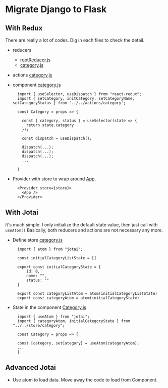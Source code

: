 # Migrate Django to Flask

## With Redux
There are really a lot of codes. Dig in each files to check the detail.
- reducers
  - [rootReducer.js](https://github.com/ccapeng/bookstore-hook-redux/blob/master/src/reducers/rootReducer.js)
  - [category.js](https://github.com/ccapeng/bookstore-hook-redux/blob/master/src/reducers/category.js)

- actions [category.js](https://github.com/ccapeng/bookstore-hook-redux/blob/master/src/actions/category.js)

- component [category.js](https://github.com/ccapeng/bookstore-hook-redux/blob/master/src/components/category/Category.js)
  ```
    import { useSelector, useDispatch } from "react-redux";
    import { setCategory, initCategory, setCategoryName, setCategoryStatus } from '../../actions/category';

    const Category = props => {

      const { category, status } = useSelector(state => {
        return state.category
      });
      
      const dispatch = useDispatch();
      
      dispatch(...);
      dispatch(...);
      dispatch(...);
      ...
      
    }
  ```
- Provider with store to wrap around [App](https://github.com/ccapeng/bookstore-hook-redux/blob/master/src/App.js).  
  ```
    <Provider store={store}>
      <App />
    </Provider>
  ```


## With Jotai
It's much simple. I only initialize the default state value, then just call with `useAtom()`
Basically, both reducers and actions are not necessary any more.
- Define store [category.js](https://github.com/ccapeng/bookstore-jotai/blob/main/src/store/category.js)
  ```
    import { atom } from "jotai";

    const initialCategoryListState = []

    export const initialCategoryState = {
        id: 0,
        name: "",
        status: ""
    }

    export const categoryListAtom = atom(initialCategoryListState)
    export const categoryAtom = atom(initialCategoryState)
  ```

- State in the component [Category.js](https://github.com/ccapeng/bookstore-jotai/blob/main/src/components/category/Category.js)
  ```
    import { useAtom } from "jotai";
    import { categoryAtom, initialCategoryState } from "../../store/category";

    const Category = props => {

    const [category, setCategory] = useAtom(categoryAtom);
    ...
    }
  ```
  
## Advanced Jotai
- Use atom to load data. Move away the code to load from Component.